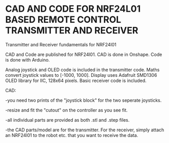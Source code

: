 # CAD AND CODE FOR NRF24L01 BASED REMOTE CONTROL TRANSMITTER AND RECEIVER
Transmitter and Receiver fundamentals for NRF24l01 

CAD and Code are published for NRF24l01. CAD is done in Onshape. Code is done with Arduino.

Analog joystick and OLED code is included in the transmitter code. Maths convert joystick values to [-1000, 1000]. Display uses Adafruit SMD1306 OLED library for IIC, 128x64 pixels. 
Basic receiver code is included.


CAD:

-you need two prints of the "joystick block" for the two seperate joysticks.

-resize and fit the "cutout" on the controller as you see fit.

-all individual parts are provided as both .stl and .step files.

-the CAD parts/model are for the transmitter. For the receiver, simply attach an NRF24l01 to the robot etc. that you want to receive the data.
